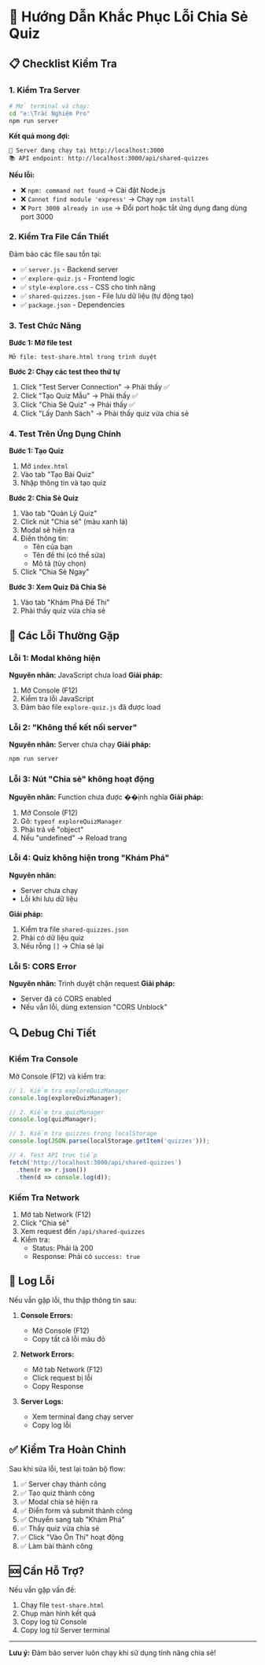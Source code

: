 # 🔧 Hướng Dẫn Khắc Phục Lỗi Chia Sẻ Quiz

## 📋 Checklist Kiểm Tra

### 1. Kiểm Tra Server
```bash
# Mở terminal và chạy:
cd "e:\Trắc Nghiệm Pro"
npm run server
```

**Kết quả mong đợi:**
```
🚀 Server đang chạy tại http://localhost:3000
📚 API endpoint: http://localhost:3000/api/shared-quizzes
```

**Nếu lỗi:**
- ❌ `npm: command not found` → Cài đặt Node.js
- ❌ `Cannot find module 'express'` → Chạy `npm install`
- ❌ `Port 3000 already in use` → Đổi port hoặc tắt ứng dụng đang dùng port 3000

### 2. Kiểm Tra File Cần Thiết

Đảm bảo các file sau tồn tại:
- ✅ `server.js` - Backend server
- ✅ `explore-quiz.js` - Frontend logic
- ✅ `style-explore.css` - CSS cho tính năng
- ✅ `shared-quizzes.json` - File lưu dữ liệu (tự động tạo)
- ✅ `package.json` - Dependencies

### 3. Test Chức Năng

**Bước 1: Mở file test**
```
Mở file: test-share.html trong trình duyệt
```

**Bước 2: Chạy các test theo thứ tự**
1. Click "Test Server Connection" → Phải thấy ✅
2. Click "Tạo Quiz Mẫu" → Phải thấy ✅
3. Click "Chia Sẻ Quiz" → Phải thấy ✅
4. Click "Lấy Danh Sách" → Phải thấy quiz vừa chia sẻ

### 4. Test Trên Ứng Dụng Chính

**Bước 1: Tạo Quiz**
1. Mở `index.html`
2. Vào tab "Tạo Bài Quiz"
3. Nhập thông tin và tạo quiz

**Bước 2: Chia Sẻ Quiz**
1. Vào tab "Quản Lý Quiz"
2. Click nút "Chia sẻ" (màu xanh lá)
3. Modal sẽ hiện ra
4. Điền thông tin:
   - Tên của bạn
   - Tên đề thi (có thể sửa)
   - Mô tả (tùy chọn)
5. Click "Chia Sẻ Ngay"

**Bước 3: Xem Quiz Đã Chia Sẻ**
1. Vào tab "Khám Phá Đề Thi"
2. Phải thấy quiz vừa chia sẻ

## 🐛 Các Lỗi Thường Gặp

### Lỗi 1: Modal không hiện
**Nguyên nhân:** JavaScript chưa load
**Giải pháp:**
1. Mở Console (F12)
2. Kiểm tra lỗi JavaScript
3. Đảm bảo file `explore-quiz.js` đã được load

### Lỗi 2: "Không thể kết nối server"
**Nguyên nhân:** Server chưa chạy
**Giải pháp:**
```bash
npm run server
```

### Lỗi 3: Nút "Chia sẻ" không hoạt động
**Nguyên nhân:** Function chưa được ��ịnh nghĩa
**Giải pháp:**
1. Mở Console (F12)
2. Gõ: `typeof exploreQuizManager`
3. Phải trả về "object"
4. Nếu "undefined" → Reload trang

### Lỗi 4: Quiz không hiện trong "Khám Phá"
**Nguyên nhân:** 
- Server chưa chạy
- Lỗi khi lưu dữ liệu

**Giải pháp:**
1. Kiểm tra file `shared-quizzes.json`
2. Phải có dữ liệu quiz
3. Nếu rỗng `[]` → Chia sẻ lại

### Lỗi 5: CORS Error
**Nguyên nhân:** Trình duyệt chặn request
**Giải pháp:**
- Server đã có CORS enabled
- Nếu vẫn lỗi, dùng extension "CORS Unblock"

## 🔍 Debug Chi Tiết

### Kiểm Tra Console
Mở Console (F12) và kiểm tra:

```javascript
// 1. Kiểm tra exploreQuizManager
console.log(exploreQuizManager);

// 2. Kiểm tra quizManager
console.log(quizManager);

// 3. Kiểm tra quizzes trong localStorage
console.log(JSON.parse(localStorage.getItem('quizzes')));

// 4. Test API trực tiếp
fetch('http://localhost:3000/api/shared-quizzes')
  .then(r => r.json())
  .then(d => console.log(d));
```

### Kiểm Tra Network
1. Mở tab Network (F12)
2. Click "Chia sẻ"
3. Xem request đến `/api/shared-quizzes`
4. Kiểm tra:
   - Status: Phải là 200
   - Response: Phải có `success: true`

## 📝 Log Lỗi

Nếu vẫn gặp lỗi, thu thập thông tin sau:

1. **Console Errors:**
   - Mở Console (F12)
   - Copy tất cả lỗi màu đỏ

2. **Network Errors:**
   - Mở tab Network (F12)
   - Click request bị lỗi
   - Copy Response

3. **Server Logs:**
   - Xem terminal đang chạy server
   - Copy log lỗi

## ✅ Kiểm Tra Hoàn Chỉnh

Sau khi sửa lỗi, test lại toàn bộ flow:

1. ✅ Server chạy thành công
2. ✅ Tạo quiz thành công
3. ✅ Modal chia sẻ hiện ra
4. ✅ Điền form và submit thành công
5. ✅ Chuyển sang tab "Khám Phá"
6. ✅ Thấy quiz vừa chia sẻ
7. ✅ Click "Vào Ôn Thi" hoạt động
8. ✅ Làm bài thành công

## 🆘 Cần Hỗ Trợ?

Nếu vẫn gặp vấn đề:

1. Chạy file `test-share.html`
2. Chụp màn hình kết quả
3. Copy log từ Console
4. Copy log từ Server terminal

---

**Lưu ý:** Đảm bảo server luôn chạy khi sử dụng tính năng chia sẻ!
